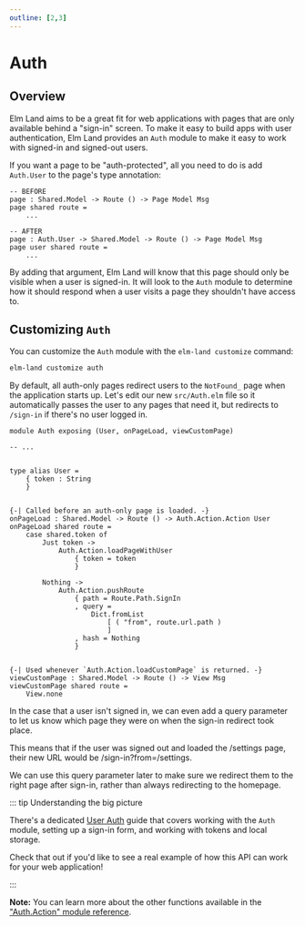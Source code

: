 ```yaml
---
outline: [2,3]
---
```


# Auth

## Overview

Elm Land aims to be a great fit for web applications with pages that are only available behind a "sign-in" screen. To make it easy to build apps with user authentication, Elm Land provides an `Auth` module to make it easy to work with signed-in and signed-out users.

If you want a page to be "auth-protected", all you need to do is add `Auth.User` to the page's type annotation:

```elm{7-8}
-- BEFORE
page : Shared.Model -> Route () -> Page Model Msg
page shared route =
    ...

-- AFTER
page : Auth.User -> Shared.Model -> Route () -> Page Model Msg
page user shared route =
    ...
```

By adding that argument, Elm Land will know that this page should only be visible when a user is signed-in. It will look to the `Auth` module to determine how it should respond when a user visits a page they shouldn't have access to.


## Customizing `Auth`

You can customize the `Auth` module with the `elm-land customize` command:

```sh
elm-land customize auth
```

By default, all auth-only pages redirect users to the `NotFound_` page when the application starts up. Let's edit our new `src/Auth.elm` file so it automatically passes the user to any pages that need it, but redirects to `/sign-in` if there's no user logged in.

```elm{7-8,14-28}
module Auth exposing (User, onPageLoad, viewCustomPage)

-- ...


type alias User =
    { token : String
    }


{-| Called before an auth-only page is loaded. -}
onPageLoad : Shared.Model -> Route () -> Auth.Action.Action User
onPageLoad shared route =
    case shared.token of
        Just token ->
            Auth.Action.loadPageWithUser
                { token = token
                }

        Nothing ->
            Auth.Action.pushRoute
                { path = Route.Path.SignIn
                , query =
                    Dict.fromList
                        [ ( "from", route.url.path )
                        ]
                , hash = Nothing
                }


{-| Used whenever `Auth.Action.loadCustomPage` is returned. -}
viewCustomPage : Shared.Model -> Route () -> View Msg
viewCustomPage shared route =
    View.none
```

In the case that a user isn't signed in, we can even add a query parameter to let us know which page they were on when the sign-in redirect took place.

This means that if the user was signed out and loaded the /settings page, their new URL would be /sign-in?from=/settings.

We can use this query parameter later to make sure we redirect them to the right page after sign-in, rather than always redirecting to the homepage.

::: tip Understanding the big picture

There's a dedicated [User Auth](../guide/user-auth.md) guide that covers working with the `Auth` module, setting up a sign-in form, and working with tokens and local storage. 

Check that out if you'd like to see a real example of how this API can work for your web application!

:::

__Note:__ You can learn more about the other functions available in the ["Auth.Action" module reference](../reference/auth-action.md).